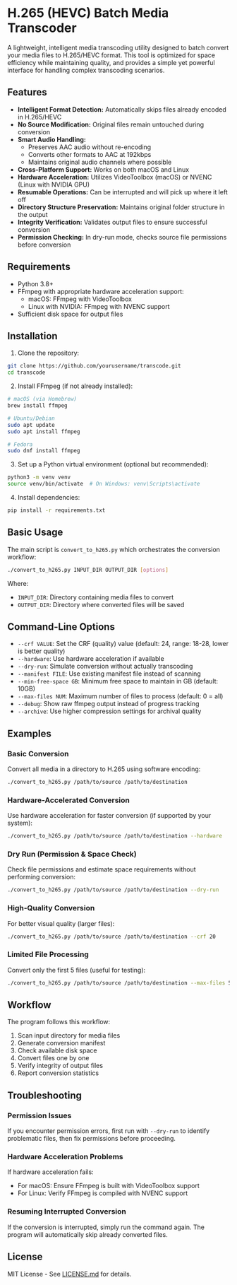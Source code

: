 # H.265 (HEVC) Batch Media Transcoder

A lightweight, intelligent media transcoding utility designed to batch convert your media files to H.265/HEVC format. This tool is optimized for space efficiency while maintaining quality, and provides a simple yet powerful interface for handling complex transcoding scenarios.

## Features

- **Intelligent Format Detection:** Automatically skips files already encoded in H.265/HEVC
- **No Source Modification:** Original files remain untouched during conversion
- **Smart Audio Handling:** 
  - Preserves AAC audio without re-encoding
  - Converts other formats to AAC at 192kbps
  - Maintains original audio channels where possible
- **Cross-Platform Support:** Works on both macOS and Linux
- **Hardware Acceleration:** Utilizes VideoToolbox (macOS) or NVENC (Linux with NVIDIA GPU)
- **Resumable Operations:** Can be interrupted and will pick up where it left off
- **Directory Structure Preservation:** Maintains original folder structure in the output
- **Integrity Verification:** Validates output files to ensure successful conversion
- **Permission Checking:** In dry-run mode, checks source file permissions before conversion

## Requirements

- Python 3.8+
- FFmpeg with appropriate hardware acceleration support:
  - macOS: FFmpeg with VideoToolbox
  - Linux with NVIDIA: FFmpeg with NVENC support
- Sufficient disk space for output files

## Installation

1. Clone the repository:
```bash
git clone https://github.com/yourusername/transcode.git
cd transcode
```

2. Install FFmpeg (if not already installed):
```bash
# macOS (via Homebrew)
brew install ffmpeg

# Ubuntu/Debian
sudo apt update
sudo apt install ffmpeg

# Fedora
sudo dnf install ffmpeg
```

3. Set up a Python virtual environment (optional but recommended):
```bash
python3 -m venv venv
source venv/bin/activate  # On Windows: venv\Scripts\activate
```

4. Install dependencies:
```bash
pip install -r requirements.txt
```

## Basic Usage

The main script is `convert_to_h265.py` which orchestrates the conversion workflow:

```bash
./convert_to_h265.py INPUT_DIR OUTPUT_DIR [options]
```

Where:
- `INPUT_DIR`: Directory containing media files to convert
- `OUTPUT_DIR`: Directory where converted files will be saved

## Command-Line Options

- `--crf VALUE`: Set the CRF (quality) value (default: 24, range: 18-28, lower is better quality)
- `--hardware`: Use hardware acceleration if available
- `--dry-run`: Simulate conversion without actually transcoding
- `--manifest FILE`: Use existing manifest file instead of scanning
- `--min-free-space GB`: Minimum free space to maintain in GB (default: 10GB)
- `--max-files NUM`: Maximum number of files to process (default: 0 = all)
- `--debug`: Show raw ffmpeg output instead of progress tracking
- `--archive`: Use higher compression settings for archival quality

## Examples

### Basic Conversion

Convert all media in a directory to H.265 using software encoding:

```bash
./convert_to_h265.py /path/to/source /path/to/destination
```

### Hardware-Accelerated Conversion

Use hardware acceleration for faster conversion (if supported by your system):

```bash
./convert_to_h265.py /path/to/source /path/to/destination --hardware
```

### Dry Run (Permission & Space Check)

Check file permissions and estimate space requirements without performing conversion:

```bash
./convert_to_h265.py /path/to/source /path/to/destination --dry-run
```

### High-Quality Conversion

For better visual quality (larger files):

```bash
./convert_to_h265.py /path/to/source /path/to/destination --crf 20
```

### Limited File Processing

Convert only the first 5 files (useful for testing):

```bash
./convert_to_h265.py /path/to/source /path/to/destination --max-files 5
```

## Workflow

The program follows this workflow:

1. Scan input directory for media files
2. Generate conversion manifest
3. Check available disk space
4. Convert files one by one
5. Verify integrity of output files
6. Report conversion statistics

## Troubleshooting

### Permission Issues

If you encounter permission errors, first run with `--dry-run` to identify problematic files, then fix permissions before proceeding.

### Hardware Acceleration Problems

If hardware acceleration fails:
- For macOS: Ensure FFmpeg is built with VideoToolbox support
- For Linux: Verify FFmpeg is compiled with  NVENC support

### Resuming Interrupted Conversion

If the conversion is interrupted, simply run the command again. The program will automatically skip already converted files.

## License

MIT License - See [LICENSE.md](LICENSE.md) for details.
